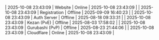 | 2025-10-08 23:43:09 | Website | Online | 2025-10-08 23:43:09 |
| 2025-10-08 23:43:09 | Registration | Offline | 2025-09-09 16:40:23 |
| 2025-10-08 23:43:09 | Auth Server | Offline | 2025-08-18 09:33:31 |
| 2025-10-08 23:43:09 | Kezan (PvE) | Offline | 2025-08-03 17:58:02 |
| 2025-10-08 23:43:09 | Gurubashi (PvP) | Offline | 2025-08-23 21:44:06 |
| 2025-10-08 23:43:09 | Cloudflare | Online | 2025-10-08 23:43:09 |
